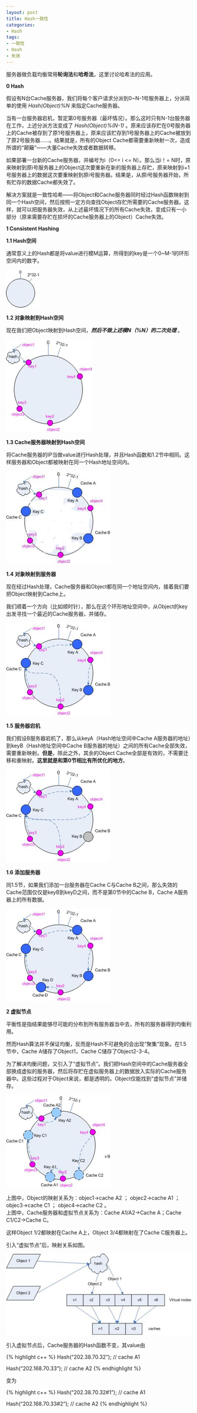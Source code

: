 ```yaml
---
layout: post
title: Hash一致性
categories:
- Hash
tags:
- 一致性
- Hash
- 失效
---
```


服务器做负载均衡常用**轮询法**和**哈希法**，这里讨论哈希法的应用。

**0 Hash**

假设有N台Cache服务器，我们将每个客户请求分派到0~N-1号服务器上，分派简单的使用 *Hash(Object)%N* 来指定Cache服务器。

当有一台服务器宕机，暂定第0号服务器（最坏情况）。那么这时只有N-1台服务器在工作，上述分派方法变成了 *Hash(Object)%(N-1)* 。原来应该存贮在0号服务器上的Cache被存到了原1号服务器上，原来应该贮存到1号服务器上的Cache被放到了原2号服务器……。结果就是，所有的Object Cache都需要重新映射一次，造成所谓的“颠簸”——大量Cache失效或者数据转移。

如果部署一台新的Cache服务器，并编号为i（0<= i <= N）。那么当i！= N时，原来映射到原i号服务器上的Object这次要重新在新的服务器上存贮，原来映射到i+1号服务器上的数据这次要重映射到原i号服务器。结果是，从原i号服务器开始，所有贮存的数据Cache都失效了。

解决方案就是一致性哈希——将Object和Cache服务器同时经过Hash函数映射到同一个Hash空间，然后按照一定方向查找Object存贮所需要的Cache服务器。这样，就可以把服务器失效，从上述最坏情况下的所有Cache失效，变成只有一小部分（原来需要存贮在损坏的Cache服务器上的Object）Cache失效。

**1 Consistent Hashing**

**1.1 Hash空间**

通常意义上的Hash都是将value进行模M运算，所得到的key是一个0~M-1的环形空间内的数字。

![](/images/2014-04-2-1_1-1.jpg)

**1.2 对象映射到Hash空间**

现在我们把Object映射到Hash空间，***然后不做上述模N（%N）的二次处理*** 。

![](/images/2014-04-2-1_2-1.jpg)

**1.3 Cache服务器映射到Hash空间**

将Cache服务器的IP当做value进行Hash处理，并且Hash函数和1.2节中相同。这样服务器和Object都被映射在同一个Hash地址空间内。

![](/images/2014-04-2-1_3-1.jpg)

**1.4 对象映射到服务器**

现在经过Hash处理，Cache服务器和Object都在同一个地址空间内，接着我们要把Object映射到Cache上。

我们顺着一个方向（比如顺时针），那么在这个环形地址空间中，从Object的key出发寻找一个最近的Cache服务器，并储存。

![](/images/2014-04-2-1_4-1.jpg)

**1.5 服务器宕机**

我们假设B服务器宕机了，那么从keyA（Hash地址空间中Cache A服务器的地址）到keyB（Hash地址空间中Cache B服务器的地址）之间的所有Cache全部失效，需要重新映射。**但是**，除此之外，其余的Object Cache全部是有效的，不需要迁移和重映射。**这里就是和第0节相比有所优化的地方**。

![](/images/2014-04-2-1_5-1.jpg)

**1.6 添加服务器**

同1.5节，如果我们添加一台服务器在Cache C与Cache B之间，那么失效的Cache范围仅仅是keyB到keyD之间，而不是第0节中的Cache B，Cache A服务器上的所有数据。

![](/images/2014-04-2-1_6-1.jpg)

**2 虚拟节点**

平衡性是指结果能够尽可能的分布到所有服务器当中去，所有的服务器得到均衡利用。

然而Hash算法并不保证均衡，反而是Hash不可避免的会出现“聚集”现象。在1.5节中，Cache A储存了Object1，Cache C储存了Object2-3-4。

为了解决均衡问题，又引入了“虚拟节点”。我们把Hash空间中的Cache服务器全部换成虚拟的服务器，然后将存贮在虚拟服务器上的数据放入实际的Cache服务器中。这些过程对于Object来说，都是透明的。Object仅能找到“虚拟节点”并储存。

![](/images/2014-04-2-2-1.jpg)

上图中，Object的映射关系为：objec1->cache A2 ； objec2->cache A1 ； objec3->cache C1 ； objec4->cache C2 。  
上图中，Cache服务器和虚拟节点关系为：Cache A1/A2->Cache A；Cache C1/C2->Cache C。

这样Object 1/2都映射在Cache A上，Object 3/4都映射在了Cache C服务器上。

引入“虚拟节点”后，映射关系如图。

![](/images/2014-04-2-2-2.jpg)

引入虚拟节点后，Cache服务器的Hash函数不变，其value由

{% highlight c++ %}
Hash(“202.38.70.32”);  // cache A1

Hash(“202.168.70.33”);  // cache A2
{% endhighlight %}

变为

{% highlight c++ %}
Hash(“202.38.70.32#1”);  // cache A1

Hash(“202.168.70.33#2”);  // cache A2
{% endhighlight %}